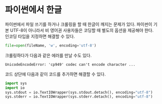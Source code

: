 # 파이썬에서 한글

파이썬에서 파일 쓰기를 하거나 크롤링을 할 때 한글이 깨지는 문제가 있다. 파이썬이 기본 UTF-8이 아니라서 비 영어권 사용자들은 코딩할 때 별도의 옵션을 제공해야 한다. 인코딩 타입을 지정하면 해결할 수 있다.

```python
file=open(fileName, 'w', encoding='utf-8')
```

크롤링하다가 다음과 같은 에러를 만날 수도 있다.

```
UnicodeEncodeError: 'cp949' codec can't encode character ...
```

코드 상단에 다음과 같이 코드를 추가하면 해결할 수 있다.

```python
import sys 
import io 
sys.stdout = io.TextIOWrapper(sys.stdout.detach(), encoding="utf-8")
sys.stderr = io.TextIOWrapper(sys.stderr.detach(), encoding="utf-8")
```
